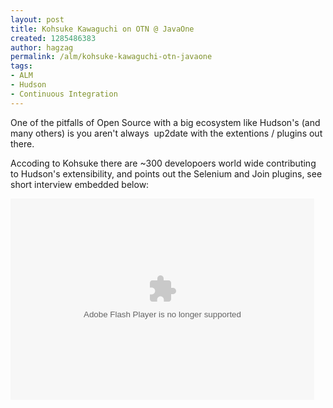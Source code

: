```yaml
---
layout: post
title: Kohsuke Kawaguchi on OTN @ JavaOne
created: 1285486383
author: hagzag
permalink: /alm/kohsuke-kawaguchi-otn-javaone
tags:
- ALM
- Hudson
- Continuous Integration
---
```

<p>One of the pitfalls of Open Source with a big ecosystem like Hudson's (and many others) is you aren't always&nbsp; up2date with the extentions / plugins out there.</p>
<p>Accoding to Kohsuke there are ~300 developoers world wide contributing to Hudson's extensibility, and points out the Selenium and Join plugins, see short interview embedded below:</p>
<p><object width="486" height="322" codebase="http://download.macromedia.com/pub/shockwave/cabs/flash/swflash.cab#version=9,0,47,0" classid="clsid:D27CDB6E-AE6D-11cf-96B8-444553540000" id="flashObj">
<param value="http://c.brightcove.com/services/viewer/federated_f9?isVid=1" name="movie" />
<param value="#FFFFFF" name="bgcolor" />
<param value="videoId=610282501001&amp;linkBaseURL=http%3A%2F%2Fmedianetwork.oracle.com%2Fmedia%2Fshow%2F15622&amp;playerID=1640183659&amp;playerKey=AQ%2E%2E,AAAAAFcSbzI%2E,OkyYKKfkn3za9MF0qI3Ufg1AerdkqfR3&amp;domain=embed&amp;dynamicStreaming=true" name="flashVars" />
<param value="http://admin.brightcove.com" name="base" />
<param value="false" name="seamlesstabbing" />
<param value="true" name="allowFullScreen" />
<param value="true" name="swLiveConnect" />
<param value="always" name="allowScriptAccess" /><embed width="486" height="322" pluginspage="http://www.macromedia.com/shockwave/download/index.cgi?P1_Prod_Version=ShockwaveFlash" allowscriptaccess="always" swliveconnect="true" allowfullscreen="true" type="application/x-shockwave-flash" seamlesstabbing="false" name="flashObj" base="http://admin.brightcove.com" flashvars="videoId=610282501001&amp;linkBaseURL=http%3A%2F%2Fmedianetwork.oracle.com%2Fmedia%2Fshow%2F15622&amp;playerID=1640183659&amp;playerKey=AQ%2E%2E,AAAAAFcSbzI%2E,OkyYKKfkn3za9MF0qI3Ufg1AerdkqfR3&amp;domain=embed&amp;dynamicStreaming=true" bgcolor="#FFFFFF" src="http://c.brightcove.com/services/viewer/federated_f9?isVid=1"></embed></object></p>

